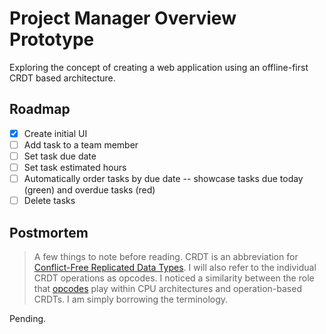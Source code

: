 # Project Manager Overview Prototype

Exploring the concept of creating a web application using an offline-first CRDT based architecture.

## Roadmap

- [x] Create initial UI
- [ ] Add task to a team member
- [ ] Set task due date
- [ ] Set task estimated hours
- [ ] Automatically order tasks by due date -- showcase tasks due today (green) and overdue tasks (red)
- [ ] Delete tasks

## Postmortem

> A few things to note before reading. CRDT is an abbreviation for [Conflict-Free Replicated Data Types](https://crdt.tech/). I will also refer to the individual CRDT operations as opcodes. I noticed a similarity between the role that [opcodes](https://en.wikipedia.org/wiki/Opcode) play within CPU architectures and operation-based CRDTs. I am simply borrowing the terminology.

Pending.